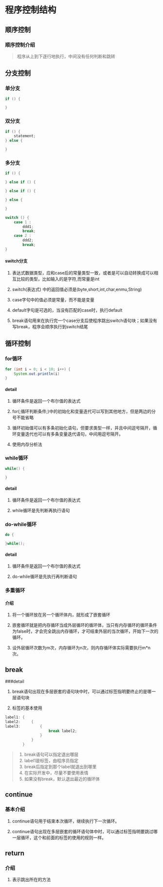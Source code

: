 # 程序控制结构

## 顺序控制

### 顺序控制介绍

> 程序从上到下逐行地执行，中间没有任何判断和跳转

## 分支控制

###  单分支

```java
if () {

}
```

###  双分支

```java
if () {
    statement;
} else {

}
```

###  多分支

```java
if () {

} else if () {

} else if () {

} else {

}
```

```java
switch () {
    case 1 :
        ddd1;
        break;
    case 2 :
        ddd2;
        break;
}
```

#### switch分支

1. 表达式数据类型，应和case后的常量类型一致，或者是可以自动转换成可以相互比较的类型，比如输入的是字符,而常量是int

2. switch(表达式) 中的返回值必须是(byte,short,int,char,enmu,String)

3. case字句中的值必须是常量，而不能是变量

4. default字句是可选的，当没有匹配的case时，执行default

5. break语句用来在执行完一个case分支后使程序跳出switch语句块；如果没有写break，程序会顺序执行到switch结尾

## 循环控制

### for循环
```java
for (int i = 0; i < 10; i++) {
    System.out.println(i)
}
```

#### detail
1. 循环条件是返回一个布尔值的表达式

2. for(;循环判断条件;)中的初始化和变量迭代可以写到其他地方，但是两边的分号不能省略

3. 循环初始值可以有多条初始化语句，但要求类型一样，并且中间逗号隔开，循环变量迭代也可以有多条变量迭代语句，中间用逗号隔开。

4. 使用内存分析法

### while循环

```java
while() {

}
```

#### detail

1. 循环条件是返回一个布尔值的表达式

2. while循环是先判断再执行语句

### do-while循环

```java
do {

}while();
```

#### detail
1. 循环条件是返回一个布尔值的表达式

2. do-while循环是先执行再判断语句

### 多重循环

#### 介绍

1. 将一个循环放在另一个循环体内，就形成了嵌套循环

2. 嵌套循环就是把内存循环当成外层循环的循环体，当只有内存循环的循环条件为false时，才会完全跳出内存循环，才可结束外层的当次循环，开始下一次的循环。

3. 设外层循环次数为m次，内存循环为n次，则内存循环体实际需要执行m*n次。

## break

###detail

1. break语句出现在多层嵌套的语句块中时，可以通过标签指明要终止的是哪一层语句块

2. 标签的基本使用

```java
label1: {
label2:     {
label3:         {
                    break label2;
                }
            }
        }
```

> 1. break语句可以指定退出哪层
> 2. label1是标签，由程序员指定
> 3. break后指定到那个label就退出到哪里
> 4. 在实际开发中，尽量不要使用表情
> 5. 如果没有break，默认退出最近的循环体

## continue

### 基本介绍

1. continue语句用于结束本次循环，继续执行下一次循环。

2. continue语句出现在多层嵌套的循环语句体中时，可以通过标签指明要跳过哪一层循环，这个和前面的标签的使用的规则一样。

## return

### 介绍

1. 表示跳出所在的方法
